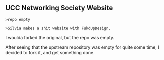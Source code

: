 ## UCC Networking Society Website

`>repo empty`

`>Silvia makes a shit website with FukdUpDesign.`

I woulda forked the original, but the repo was empty.

After seeing that the upstream repository was empty for quite some time, I decided to fork it, and get something done.
